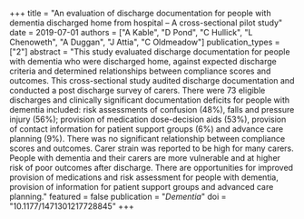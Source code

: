 +++
title = "An evaluation of discharge documentation for people with dementia discharged home from hospital – A cross-sectional pilot study"
date = 2019-07-01
authors = ["A Kable", "D Pond", "C Hullick", "L Chenoweth", "A Duggan", "J Attia", "C Oldmeadow"]
publication_types = ["2"]
abstract = "This study evaluated discharge documentation for people with dementia who were discharged home, against expected discharge criteria and determined relationships between compliance scores and outcomes. This cross-sectional study audited discharge documentation and conducted a post discharge survey of carers. There were 73 eligible discharges and clinically significant documentation deficits for people with dementia included: risk assessments of confusion (48%), falls and pressure injury (56%); provision of medication dose-decision aids (53%), provision of contact information for patient support groups (6%) and advance care planning (9%). There was no significant relationship between compliance scores and outcomes. Carer strain was reported to be high for many carers. People with dementia and their carers are more vulnerable and at higher risk of poor outcomes after discharge. There are opportunities for improved provision of medications and risk assessment for people with dementia, provision of information for patient support groups and advanced care planning."
featured = false
publication = "*Dementia*"
doi = "10.1177/1471301217728845"
+++

